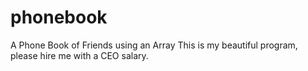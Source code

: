 # phonebook
A Phone Book of Friends using an Array
This is my beautiful program, please hire me with a CEO salary.
